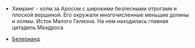 *   Химринг - холм за Аросом с широкими безлесными отрогами и плоской
    вершиной. Его окружали многочисленные меньшие долины и холмы. Исток
    Малого Гелиона. На нем находилась главная цитадель Маэдроса


*   [Белерианд](index.md)
